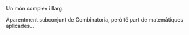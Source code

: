 Un món complex i llarg.

Aparentment subconjunt de Combinatoria, però té part de matemàtiques aplicades...
